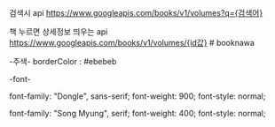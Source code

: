 검색시 api
https://www.googleapis.com/books/v1/volumes?q={검색어}

책 누르면 상세정보 띄우는 api
https://www.googleapis.com/books/v1/volumes/{id값} <!--id값 예시 : _0JqDwAAQBAJ--># booknawa

-주색-
borderColor : #ebebeb

-font-

font-family: "Dongle", sans-serif;
font-weight: 900;
font-style: normal;

font-family: "Song Myung", serif;
font-weight: 400;
font-style: normal;